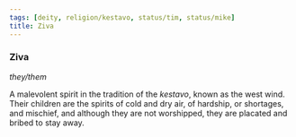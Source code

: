 ```yaml
---
tags: [deity, religion/kestavo, status/tim, status/mike]
title: Ziva
---
```

### Ziva
*they/them*

A malevolent spirit in the tradition of the *kestavo*, known as the west wind. Their children are the spirits of cold and dry air, of hardship, or shortages, and mischief, and although they are not worshipped, they are placated and bribed to stay away.

